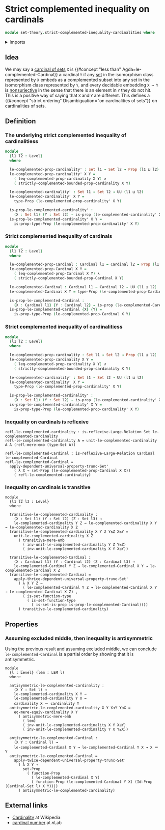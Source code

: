 # Strict complemented inequality on cardinals

```agda
module set-theory.strict-complemented-inequality-cardinalities where
```

<details><summary>Imports</summary>

```agda
open import foundation.action-on-identifications-functions
open import foundation.conjunction
open import foundation.dependent-pair-types
open import foundation.equivalences
open import foundation.function-extensionality
open import foundation.identity-types
open import foundation.large-binary-relations
open import foundation.law-of-excluded-middle
open import foundation.mere-embeddings
open import foundation.nonsurjective-maps
open import foundation.propositional-extensionality
open import foundation.propositions
open import foundation.set-truncations
open import foundation.sets
open import foundation.univalence
open import foundation.universe-levels

open import set-theory.cardinals
open import set-theory.complemented-inequality-cardinals
open import set-theory.inequality-cardinals
open import set-theory.strict-complemented-boundedness-cardinalities
```

</details>

## Idea

We may say a [cardinal of sets](set-theory.cardinals.md) `X` is
{{#concept "less than" Agda=le-complemented-Cardinal}} a cardinal `Y` if any
[set](foundation-core.sets.md) in the isomorphism class represented by `X`
embeds as a complemented subset into any set in the isomorphism class
represented by `Y`, and every decidable embedding `X ↪ Y` is
[nonsurjective](foundation.nonsurjective-maps.md) in the sense that there is an
element in `Y` they do not hit. This is a positive way of saying that `X` and
`Y` are different. This defines a
{{#concept "strict ordering" Disambiguation="on cardinalities of sets"}} on
cardinalities of sets.

## Definition

### The underlying strict complemented inequality of cardinalitiess

```agda
module _
  {l1 l2 : Level}
  where

  le-complemented-prop-cardinality' : Set l1 → Set l2 → Prop (l1 ⊔ l2)
  le-complemented-prop-cardinality' X Y =
    ( leq-complemented-prop-cardinality X Y) ∧
    ( strictly-complemented-bounded-prop-cardinality X Y)

  le-complemented-cardinality' : Set l1 → Set l2 → UU (l1 ⊔ l2)
  le-complemented-cardinality' X Y =
    type-Prop (le-complemented-prop-cardinality' X Y)

  is-prop-le-complemented-cardinality' :
    (X : Set l1) (Y : Set l2) → is-prop (le-complemented-cardinality' X Y)
  is-prop-le-complemented-cardinality' X Y =
    is-prop-type-Prop (le-complemented-prop-cardinality' X Y)
```

### Strict complemented inequality of cardinals

```agda
module _
  {l1 l2 : Level}
  where

  le-complemented-prop-Cardinal : Cardinal l1 → Cardinal l2 → Prop (l1 ⊔ l2)
  le-complemented-prop-Cardinal X Y =
    ( leq-complemented-prop-Cardinal X Y) ∧
    ( strictly-complemented-bounded-prop-Cardinal X Y)

  le-complemented-Cardinal : Cardinal l1 → Cardinal l2 → UU (l1 ⊔ l2)
  le-complemented-Cardinal X Y = type-Prop (le-complemented-prop-Cardinal X Y)

  is-prop-le-complemented-Cardinal :
    {X : Cardinal l1} {Y : Cardinal l2} → is-prop (le-complemented-Cardinal X Y)
  is-prop-le-complemented-Cardinal {X} {Y} =
    is-prop-type-Prop (le-complemented-prop-Cardinal X Y)
```

### Strict complemented inequality of cardinalitiess

```agda
module _
  {l1 l2 : Level}
  where

  le-complemented-prop-cardinality : Set l1 → Set l2 → Prop (l1 ⊔ l2)
  le-complemented-prop-cardinality X Y =
    ( leq-complemented-prop-cardinality X Y) ∧
    ( strictly-complemented-bounded-prop-cardinality X Y)

  le-complemented-cardinality' : Set l1 → Set l2 → UU (l1 ⊔ l2)
  le-complemented-cardinality' X Y =
    type-Prop (le-complemented-prop-cardinality' X Y)

  is-prop-le-complemented-cardinality' :
    (X : Set l1) (Y : Set l2) → is-prop (le-complemented-cardinality' X Y)
  is-prop-le-complemented-cardinality' X Y =
    is-prop-type-Prop (le-complemented-prop-cardinality' X Y)
```

### Inequality on cardinals is reflexive

```text
refl-le-complemented-cardinality : is-reflexive-Large-Relation Set le-complemented-cardinality
refl-le-complemented-cardinality A = unit-le-complemented-cardinality A A (refl-mere-emb (type-Set A))

refl-le-complemented-Cardinal : is-reflexive-Large-Relation Cardinal le-complemented-Cardinal
refl-le-complemented-Cardinal =
  apply-dependent-universal-property-trunc-Set'
    ( λ X → set-Prop (le-complemented-prop-Cardinal X X))
    ( refl-le-complemented-cardinality)
```

### Inequality on cardinals is transitive

```text
module _
  {l1 l2 l3 : Level}
  where

  transitive-le-complemented-cardinality :
    (X : Set l1) (Y : Set l2) (Z : Set l3) →
    le-complemented-cardinality Y Z → le-complemented-cardinality X Y → le-complemented-cardinality X Z
  transitive-le-complemented-cardinality X Y Z Y≤Z X≤Y =
    unit-le-complemented-cardinality X Z
      ( transitive-mere-emb
        ( inv-unit-le-complemented-cardinality Y Z Y≤Z)
        ( inv-unit-le-complemented-cardinality X Y X≤Y))

  transitive-le-complemented-Cardinal :
    (X : Cardinal l1) (Y : Cardinal l2) (Z : Cardinal l3) →
    le-complemented-Cardinal Y Z → le-complemented-Cardinal X Y → le-complemented-Cardinal X Z
  transitive-le-complemented-Cardinal =
    apply-thrice-dependent-universal-property-trunc-Set'
      ( λ X Y Z →
        ( le-complemented-Cardinal Y Z → le-complemented-Cardinal X Y → le-complemented-Cardinal X Z) ,
        ( is-set-function-type
          ( is-set-function-type
            ( is-set-is-prop is-prop-le-complemented-Cardinal))))
      ( transitive-le-complemented-cardinality)
```

## Properties

### Assuming excluded middle, then inequality is antisymmetric

Using the previous result and assuming excluded middle, we can conclude
`le-complemented-Cardinal` is a partial order by showing that it is
antisymmetric.

```text
module _
  {l : Level} (lem : LEM l)
  where

  antisymmetric-le-complemented-cardinality :
    (X Y : Set l) →
    le-complemented-cardinality X Y →
    le-complemented-cardinality Y X →
    cardinality X ＝ cardinality Y
  antisymmetric-le-complemented-cardinality X Y X≤Y Y≤X =
    eq-mere-equiv-cardinality X Y
      ( antisymmetric-mere-emb
        ( lem)
        ( inv-unit-le-complemented-cardinality X Y X≤Y)
        ( inv-unit-le-complemented-cardinality Y X Y≤X))

  antisymmetric-le-complemented-Cardinal :
    (X Y : Cardinal l) →
    le-complemented-Cardinal X Y → le-complemented-Cardinal Y X → X ＝ Y
  antisymmetric-le-complemented-Cardinal =
    apply-twice-dependent-universal-property-trunc-Set'
      ( λ X Y →
        set-Prop
          ( function-Prop
            ( le-complemented-Cardinal X Y)
            ( function-Prop (le-complemented-Cardinal Y X) (Id-Prop (Cardinal-Set l) X Y))))
      ( antisymmetric-le-complemented-cardinality)
```

## External links

- [Cardinality](https://en.wikipedia.org/wiki/Cardinality) at Wikipedia
- [cardinal number](https://ncatlab.org/nlab/show/cardinal+number) at $n$Lab
